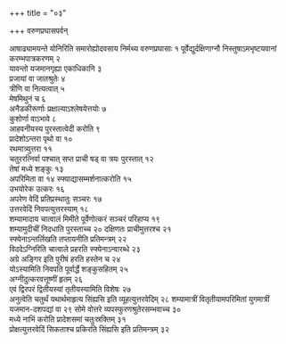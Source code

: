 +++
title = "०३"

+++
वरुणप्रघासपर्वन्

आषाढ्यामयन्ते योनिरिति समारोह्योदवसाय निर्मथ्य वरुणप्रघासाः १
पूर्वेद्युर्दक्षिणाग्नौ निस्तुषाऽमभृष्टयवानां
करम्भपात्रकरणम् २  
यावन्तो यजमानगृह्या एकाधिकानि ३  
प्रजायां वा
जातश्रुतेः ४  
त्रीणि वा नित्यत्वात् ५  
मेषमिथुनं च ६  
अनैडकीरूर्णाः
प्रक्षाल्याऽश्लेषयेत्तयोः ७  
कुशोर्णा वाऽभावे ८  
आहवनीयस्य
पुरस्तात्वेदी करोति ९  
प्रादेशोऽन्तरा पृथो वा १०  
रथमात्र्युत्तरा ११  
चतुररत्निर्वा पश्चात् सप्त प्राची षड् वा त्रयः
पुरस्तात् १२  
तेषां मध्ये शङ्कुः १३  
अपरिमिता वा १४
स्फ्याद्यासम्मर्शनात्करोति १५  
उभयोरेक
उत्करः १६  
अपरेण वेदिं प्रतिप्रस्थातुः सञ्चरः १७  
उत्तरवेदिं
निवपत्युत्तरस्याम् १८  
शम्यामादाय चात्वालं मिमीते
पूर्वेणोत्करं सञ्चरं परिहाप्य १९  
शम्यामुदीचीं निदधाति पुरस्ताच्च २०
दक्षिणतः प्राचीमुत्तरश्च २१  
स्फ्येनाऽन्तर्लिखति तप्तायनीति
प्रतिमन्त्रम् २२  
विददेऽग्निरिति चात्वाले प्रहरति
स्फ्येनाऽन्वारब्धे २३  
अग्रे अङ्गिर इति
पुरीषं हरति हस्तेन च २४  
योऽस्यामिति निवपति पूर्वार्द्धे शङ्कुसहितम्
२५  
अग्नीदुत्करवत्तूष्णीं हृतम् २६  
एवं द्विरपरं द्वितीयस्यां
तृतीयस्यामिति विशेषः २७  
अनुत्वेति चतुर्थं
यथार्थमाहृत्य सिंह्यसि इति व्यूहत्युत्तरवेदिम् २८
शम्यामात्रीं वितृतीयामपरिमितां युगमात्रीं यजमान-दशपद्यां वा २९
सोमे वोत्तरे व्यपस्फुरणश्रुतेरसम्भवाच्च ३०  
मध्ये नाभिं करोति प्रादेशसमां
चतुःस्रक्तिम् ३१  
प्रोक्षत्युत्तरवेदिं सिकताश्च प्रकिरति सिंह्यसि इति
प्रतिमन्त्रम् ३२  
